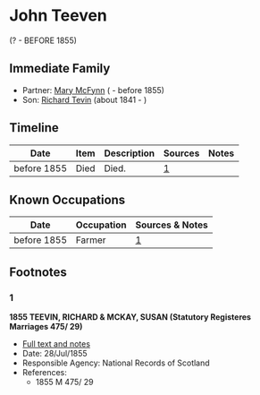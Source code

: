 ﻿---
layout: person
subject_key: i17936784
permalink: /people/i17936784
---

# John Teeven
(? - BEFORE 1855)

## Immediate Family

* Partner: [Mary McFynn](./@36976172@-mary-mcfynn-b-d1855.md) ( - before 1855)
* Son: [Richard Tevin](./@65007133@-richard-tevin-b1841-d.md) (about 1841 - )

## Timeline

Date | Item | Description | Sources | Notes
---|---|---|---|---
before 1855 | Died | Died. | [1](#1) | 

## Known Occupations

Date | Occupation | Sources & Notes
---|---|---
before 1855 | Farmer | [1](#1)

## Footnotes

### 1

**1855 TEEVIN, RICHARD & MCKAY, SUSAN (Statutory Registeres Marriages 475/ 29)**

* [Full text and notes](../sources/@12189547@-1855-teevin,-richard-&-mckay,-susan-statutory-registeres-marriages-475-29-.md)
* Date: 28/Jul/1855
* Responsible Agency: National Records of Scotland
* References: 
  * 1855 M 475/ 29

